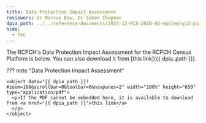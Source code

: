 ```yaml
---
title: Data Protection Impact Assessment
reviewers: Dr Marcus Baw, Dr Simon Chapman
dpia_path: ../../reference-documents/2023-12-PIA-2018-02-epilepsy12-pia-v2-1_Final.pdf
hide:
  - toc
---
```


The RCPCH's Data Protection Impact Assessment for the RCPCH Census Platform is below. You can also download it from [this link]({{ dpia_path }}).

??? note "Data Protection Impact Assessment"

    <object data="{{ dpia_path }}?#zoom=100&scrollbar=0&toolbar=0&navpanes=2" width="100%" height="650" type="application/pdf">
      <p>If the PDF cannot be embedded here, it is available to download from <a href="{{ dpia_path }}">this link</a>
      </p>
    </object>

<!-- This needs updating as there is no PIA -->
